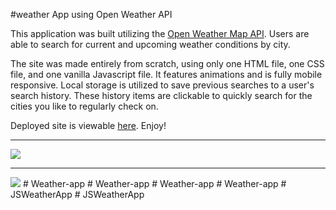 #weather App using Open Weather API 

This application was built utilizing the <a href="https://openweathermap.org/" target="_blank">Open Weather Map API</a>. Users are able to search for current and upcoming weather conditions by city.

The site was made entirely from scratch, using only one HTML file, one CSS file, and one vanilla Javascript file. It features animations and is fully mobile responsive. Local storage is utilized to save previous searches to a user's search history. These history items are clickable to quickly search for the cities you like to regularly check on.

Deployed site is viewable <a href="https://ismailsaoudi.github.io/Weather_Dashboard/" target="_blank">here</a>. Enjoy!

---

<img src="./assets/images/screenshot.png">

---

<img src="./assets/images/Screenshot-mobile-view.png">
# Weather-app
# Weather-app
# Weather-app
# Weather-app
# JSWeatherApp
# JSWeatherApp
